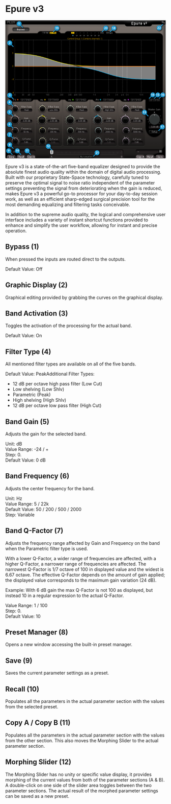 # Epure v3

![](/include/Epure_01.png)

Epure v3 is a state-of-the-art five-band equalizer designed to provide the absolute finest audio quality within the
domain of digital audio processing. Built with our proprietary State-Space technology, carefully tuned to preserve
the optimal signal to noise ratio independent of the parameter settings preventing the signal from deteriorating
when the gain is reduced, makes Epure v3 a powerful go-to processor for your day-to-day session work, as well as
an efficient sharp-edged surgical precision tool for the most demanding equalizing and filtering tasks conceivable.

In addition to the supreme audio quality, the logical and comprehensive user interface includes a variety of instant
shortcut functions provided to enhance and simplify the user workflow, allowing for instant and precise operation.

## Bypass (1)
When pressed the inputs are routed direct to the outputs.

Default Value: Off

## Graphic Display (2)

Graphical editing provided by grabbing the curves on the graphical display.

## Band Activation (3)
Toggles the activation of the processing for the actual band.

Default Value: On

## Filter Type (4)
All mentioned filter types are available on all of the five bands.

Default Value: PeakAdditional Filter Types:

- 12 dB per octave high pass filter (Low Cut)
- Low shelving (Low Shlv)
- Parametric (Peak)
- High shelving (High Shlv)
- 12 dB per octave low pass filter (High Cut)

## Band Gain (5)
Adjusts the gain for the selected band.

Unit: dB  
Value Range: -24 / +  
Step: 0.  
Default Value: 0 dB

## Band Frequency (6)
Adjusts the center frequency for the band.

Unit: Hz  
Value Range: 5 / 22k  
Default Value: 50 / 200 / 500 / 2000  
Step: Variable  

## Band Q-Factor (7)
Adjusts the frequency range affected by Gain and Frequency on the band when the Parametric filter type is used.

With a lower Q-Factor, a wider range of frequencies are affected, with a higher Q-Factor, a narrower range of frequencies 
are affected. The narrowest Q-Factor is 1/7 octave of 100 in displayed value and the widest is 6.67 octave.
The effective Q-Factor depends on the amount of gain applied; the displayed value corresponds to the maximum
gain variation (24 dB).

Example: With 6 dB gain the max Q-Factor is not 100 as displayed, but instead 10 in a regular expression to the
actual Q-Factor.

Value Range: 1 / 100  
Step: 0.  
Default Value: 10

## Preset Manager (8)
Opens a new window accessing the built-in preset manager.

## Save (9)
Saves the current parameter settings as a preset.

## Recall (10)
Populates all the parameters in the actual parameter section with the values from the selected preset.

## Copy A / Copy B (11)
Populates all the parameters in the actual parameter section with the values from the other section.
This also moves the Morphing Slider to the actual parameter section.

## Morphing Slider (12)
The Morphing Slider has no unity or specific value display, it provides morphing of the current values from both of
the parameter sections (A & B). A double-click on one side of the slider area toggles between the two parameter
sections. The actual result of the morphed parameter settings can be saved as a new preset.
